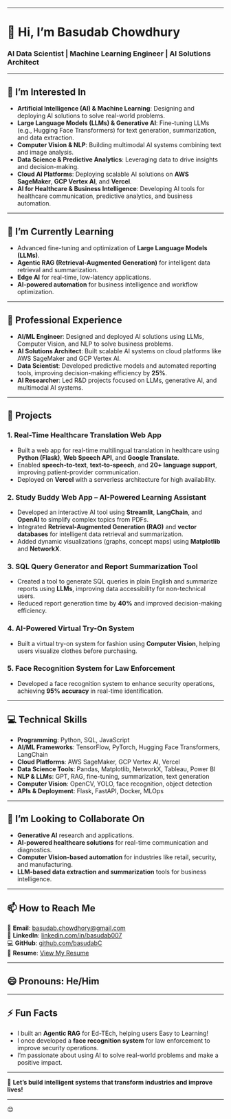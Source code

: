 
---

# 👋 Hi, I’m **Basudab Chowdhury**  
### **AI Data Scientist | Machine Learning Engineer | AI Solutions Architect**

---

## 👀 **I’m Interested In**  
- **Artificial Intelligence (AI) & Machine Learning**: Designing and deploying AI solutions to solve real-world problems.  
- **Large Language Models (LLMs) & Generative AI**: Fine-tuning LLMs (e.g., Hugging Face Transformers) for text generation, summarization, and data extraction.  
- **Computer Vision & NLP**: Building multimodal AI systems combining text and image analysis.  
- **Data Science & Predictive Analytics**: Leveraging data to drive insights and decision-making.  
- **Cloud AI Platforms**: Deploying scalable AI solutions on **AWS SageMaker**, **GCP Vertex AI**, and **Vercel**.  
- **AI for Healthcare & Business Intelligence**: Developing AI tools for healthcare communication, predictive analytics, and business automation.  

---

## 🌱 **I’m Currently Learning**  
- Advanced fine-tuning and optimization of **Large Language Models (LLMs)**.  
- **Agentic RAG (Retrieval-Augmented Generation)** for intelligent data retrieval and summarization.  
- **Edge AI** for real-time, low-latency applications.  
- **AI-powered automation** for business intelligence and workflow optimization.  

---

## 💼 **Professional Experience**  
- **AI/ML Engineer**: Designed and deployed AI solutions using LLMs, Computer Vision, and NLP to solve business problems.  
- **AI Solutions Architect**: Built scalable AI systems on cloud platforms like AWS SageMaker and GCP Vertex AI.  
- **Data Scientist**: Developed predictive models and automated reporting tools, improving decision-making efficiency by **25%**.  
- **AI Researcher**: Led R&D projects focused on LLMs, generative AI, and multimodal AI systems.  

---

## 🚀 **Projects**  
### **1. Real-Time Healthcare Translation Web App**  
- Built a web app for real-time multilingual translation in healthcare using **Python (Flask)**, **Web Speech API**, and **Google Translate**.  
- Enabled **speech-to-text**, **text-to-speech**, and **20+ language support**, improving patient-provider communication.  
- Deployed on **Vercel** with a serverless architecture for high availability.  

### **2. Study Buddy Web App – AI-Powered Learning Assistant**  
- Developed an interactive AI tool using **Streamlit**, **LangChain**, and **OpenAI** to simplify complex topics from PDFs.  
- Integrated **Retrieval-Augmented Generation (RAG)** and **vector databases** for intelligent data retrieval and summarization.  
- Added dynamic visualizations (graphs, concept maps) using **Matplotlib** and **NetworkX**.  

### **3. SQL Query Generator and Report Summarization Tool**  
- Created a tool to generate SQL queries in plain English and summarize reports using **LLMs**, improving data accessibility for non-technical users.  
- Reduced report generation time by **40%** and improved decision-making efficiency.  

### **4. AI-Powered Virtual Try-On System**  
- Built a virtual try-on system for fashion using **Computer Vision**, helping users visualize clothes before purchasing.  

### **5. Face Recognition System for Law Enforcement**  
- Developed a face recognition system to enhance security operations, achieving **95% accuracy** in real-time identification.  

---

## 💻 **Technical Skills**  
- **Programming**: Python, SQL, JavaScript  
- **AI/ML Frameworks**: TensorFlow, PyTorch, Hugging Face Transformers, LangChain  
- **Cloud Platforms**: AWS SageMaker, GCP Vertex AI, Vercel  
- **Data Science Tools**: Pandas, Matplotlib, NetworkX, Tableau, Power BI  
- **NLP & LLMs**: GPT, RAG, fine-tuning, summarization, text generation  
- **Computer Vision**: OpenCV, YOLO, face recognition, object detection  
- **APIs & Deployment**: Flask, FastAPI, Docker, MLOps  

---

## 💞️ **I’m Looking to Collaborate On**  
- **Generative AI** research and applications.  
- **AI-powered healthcare solutions** for real-time communication and diagnostics.  
- **Computer Vision-based automation** for industries like retail, security, and manufacturing.  
- **LLM-based data extraction and summarization** tools for business intelligence.  

---

## 📫 **How to Reach Me**  
📧 **Email**: [basudab.chowdhory@gmail.com](mailto:basudab.chowdhory@gmail.com)  
🔗 **LinkedIn**: [linkedin.com/in/basudab007](https://www.linkedin.com/in/basudab007)  
💻 **GitHub**: [github.com/basudabC](https://github.com/basudabC)  
📄 **Resume**: [View My Resume](https://drive.google.com/file/d/1lGbuTzdPwsiTikTvAHtVL9NTATdKqjKI/view?usp=sharing)  

---

## 😄 **Pronouns**: He/Him  

---

## ⚡ **Fun Facts**  
- I built an **Agentic RAG** for Ed-TEch, helping users Easy to Learning!  
- I once developed a **face recognition system** for law enforcement to improve security operations.  
- I’m passionate about using AI to solve real-world problems and make a positive impact.  

---

🚀 **Let’s build intelligent systems that transform industries and improve lives!**  

---

 😊
